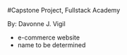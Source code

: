 #Capstone Project, Fullstack Academy 

By: Davonne J. Vigil

  - e-commerce website
  - name to be determined
